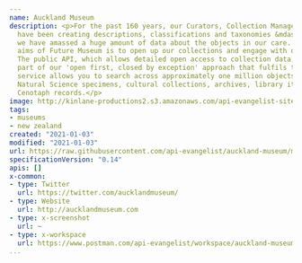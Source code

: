 ```yaml
---
name: Auckland Museum
description: <p>For the past 160 years, our Curators, Collection Managers, and volunteers
  have been creating descriptions, classifications and taxonomies &mdash; meaning
  we have amassed a huge amount of data about the objects in our care. One of the
  aims of Future Museum is to open up our collections and engage with online communities.
  The public API, which allows detailed open access to collection data, is a major
  part of our 'open first, closed by exception' approach that fulfils this aim. This
  service allows you to search across approximately one million objects including
  Natural Science specimens, cultural collections, archives, library items and Online
  Cenotaph records.</p>
image: http://kinlane-productions2.s3.amazonaws.com/api-evangelist-site/company/logos/auckland-museum.png
tags:
- museums
- new zealand
created: "2021-01-03"
modified: "2021-01-03"
url: https://raw.githubusercontent.com/api-evangelist/auckland-museum/master/apis.json
specificationVersion: "0.14"
apis: []
x-common:
- type: Twitter
  url: https://twitter.com/aucklandmuseum/
- type: Website
  url: http://aucklandmuseum.com
- type: x-screenshot
  url: ~
- type: x-workspace
  url: https://www.postman.com/api-evangelist/workspace/auckland-museum/overview
...
```

